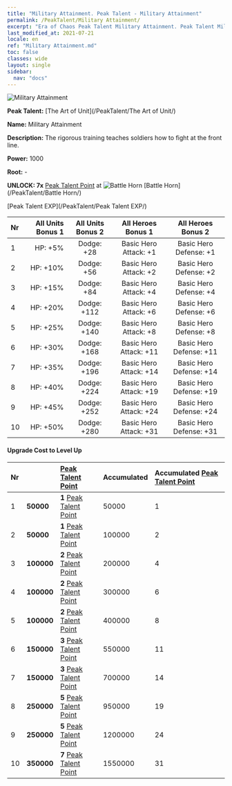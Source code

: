 ```yaml
---
title: "Military Attainment. Peak Talent - Military Attainment"
permalink: /PeakTalent/Military Attainment/
excerpt: "Era of Chaos Peak Talent Military Attainment. Peak Talent Military Attainment. Military Attainment"
last_modified_at: 2021-07-21
locale: en
ref: "Military Attainment.md"
toc: false
classes: wide
layout: single
sidebar:
  nav: "docs"
---
```


  ![Military Attainment](/images/pt/talent_2006.png)

  **Peak Talent:** [The Art of Unit](/PeakTalent/The Art of Unit/)

  **Name:** Military Attainment

  **Description:** The rigorous training teaches soldiers how to fight at the front line.

  **Power:** 1000

  **Root:** -

  **UNLOCK: 7x** [Peak Talent Point](/Items/con_934/) at ![Battle Horn](/images/pt/talent_2004.png) [Battle Horn](/PeakTalent/Battle Horn/)

  [Peak Talent EXP](/PeakTalent/Peak Talent EXP/)

  | Nr | All Units Bonus 1 | All Units Bonus 2 | All Heroes Bonus 1 | All Heroes Bonus 2 |
  |:---|--------------:|:-------------:|:-------------:|:-------------:|
  | 1 | HP: +5% | Dodge: +28 | Basic Hero Attack: +1 | Basic Hero Defense: +1 |
  | 2 | HP: +10% | Dodge: +56 | Basic Hero Attack: +2 | Basic Hero Defense: +2 |
  | 3 | HP: +15% | Dodge: +84 | Basic Hero Attack: +4 | Basic Hero Defense: +4 |
  | 4 | HP: +20% | Dodge: +112 | Basic Hero Attack: +6 | Basic Hero Defense: +6 |
  | 5 | HP: +25% | Dodge: +140 | Basic Hero Attack: +8 | Basic Hero Defense: +8 |
  | 6 | HP: +30% | Dodge: +168 | Basic Hero Attack: +11 | Basic Hero Defense: +11 |
  | 7 | HP: +35% | Dodge: +196 | Basic Hero Attack: +14 | Basic Hero Defense: +14 |
  | 8 | HP: +40% | Dodge: +224 | Basic Hero Attack: +19 | Basic Hero Defense: +19 |
  | 9 | HP: +45% | Dodge: +252 | Basic Hero Attack: +24 | Basic Hero Defense: +24 |
  | 10 | HP: +50% | Dodge: +280 | Basic Hero Attack: +31 | Basic Hero Defense: +31 |


#### Upgrade Cost to Level Up

  | Nr | <i class="fas fa-coins"/> | [Peak Talent Point](/Items/con_934/) | Accumulated <i class="fas fa-coins"/> | Accumulated [Peak Talent Point](/Items/con_934/) |
  |:---|:--------------|:-------------|:-------------|:-------------|
  | 1 | **50000** | **1** [Peak Talent Point](/Items/con_934/) | 50000 | 1 |
  | 2 | **50000** | **1** [Peak Talent Point](/Items/con_934/) | 100000 | 2 |
  | 3 | **100000** | **2** [Peak Talent Point](/Items/con_934/) | 200000 | 4 |
  | 4 | **100000** | **2** [Peak Talent Point](/Items/con_934/) | 300000 | 6 |
  | 5 | **100000** | **2** [Peak Talent Point](/Items/con_934/) | 400000 | 8 |
  | 6 | **150000** | **3** [Peak Talent Point](/Items/con_934/) | 550000 | 11 |
  | 7 | **150000** | **3** [Peak Talent Point](/Items/con_934/) | 700000 | 14 |
  | 8 | **250000** | **5** [Peak Talent Point](/Items/con_934/) | 950000 | 19 |
  | 9 | **250000** | **5** [Peak Talent Point](/Items/con_934/) | 1200000 | 24 |
  | 10 | **350000** | **7** [Peak Talent Point](/Items/con_934/) | 1550000 | 31 |
